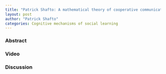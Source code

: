 ```yaml
---
title: "Patrick Shafto: A mathematical theory of cooperative communication"
layout: post
author: "Patrick Shafto"
categories: Cognitive mechanisms of social learning
---
```


### Abstract

### Video

### Discussion
